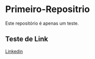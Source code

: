 # Primeiro-Repositrio

Este repositório é apenas um teste.

## Teste de Link

[Linkedin](https://linkedin.com/)
